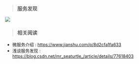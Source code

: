>### 服务发现

![](https://box.kancloud.cn/b191b071feedc2032924c8d397d92ba2_1476x888.jpg)

> ### 相关阅读

- 微服务介绍 : https://www.jianshu.com/p/8d2cfa1fa633
- 浅谈服务发现 : https://blog.csdn.net/mr_seaturtle_/article/details/77618403
